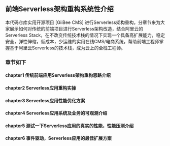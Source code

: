 
## 前端Serverless架构重构系统性介绍
本代码仓库实用开源项目  [GiiBee CMS] 进行Serverless架构重构，分章节来为大家展示如何对传统的前端项目进行Serverless架构改造，结合阿里云的Serverless Stack，在不改变传统技术栈的情况下实现一个具备高扩展能力，稳定安全，弹性伸缩，低成本，少运维的实用在线CMS/电商系统，帮助前端工程师掌握基于阿里云Serverless的技术栈，成为云上的全栈工程师。

### 章节如下

#### chapter1 传统前端应用Serverless架构重构思路介绍
#### chapter2 Serverless应用重构实操

#### chapter3 Serverless应用性能优化方案
#### chapter4 Serverless应用系统及业务的可观测介绍

#### chapter5 测试一下Serverless应用的真实的性能，性能压测介绍
#### chapter6 事件驱动，Serverless应用的最佳扩展方案

